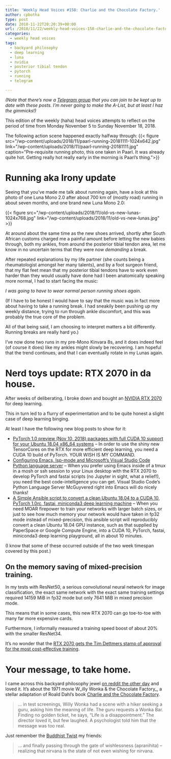 ```yaml
---
title: 'Weekly Head Voices #158: Charlie and the Chocolate Factory.'
author: cpbotha
type: post
date: 2018-11-22T20:20:39+00:00
url: /2018/11/22/weekly-head-voices-158-charlie-and-the-chocolate-factory/
categories:
  - weekly head voices
tags:
  - backyard philosophy
  - deep learning
  - luna
  - nvidia
  - posterior tibial tendon
  - pytorch
  - running
  - telegram

---
```

_(Note that there’s now a [Telegram group][1] that you can join to be kept up to date with these posts. I’m never going to make the A-List, but at least I haz the gimmicks!)_

This edition of the weekly (haha) head voices attempts to reflect on the period of time from Monday November 5 to Sunday November 18, 2018.

The following action scene happened exactly halfway through:
{{< figure src="/wp-content/uploads/2018/11/paarl-running-20181111-1024x642.jpg" link="/wp-content/uploads/2018/11/paarl-running-20181111.jpg" caption="Pre-requisite running photo, this one taken in Paarl. It was already quite hot. Getting really hot really early in the morning is Paarl’s thing.">}} 

# Running aka Irony update

Seeing that you’ve made me talk about running again, have a look at this photo of one Luna Mono 2.0 after about 700 km of (mostly road) running in about seven months, and one brand new Luna Mono 2.0:

{{< figure src="/wp-content/uploads/2018/11/old-vs-new-lunas-1024x768.jpg" link="/wp-content/uploads/2018/11/old-vs-new-lunas.jpg" >}}

At around about the same time as the new shoes arrived, shortly after South African customs charged me a painful amount before letting the new babies through, both my ankles, from around the posterior tibial tendon area, let me know in no uncertain terms that they were now _demanding_ a break.

After repeated explanations by my life partner (she counts being a rheumatologist amongst her many talents), and by a foot surgeon friend, that my flat feet mean that my posterior tibial tendons have to work even harder than they would usually have done had I been anatomically speaking more normal, I had to start facing the music:

_I was going to have to wear normal person running shoes again._

(If I have to be honest I would have to say that the music was in fact more about having to take a running break. I had sneakily been pushing up my weekly distance, trying to run through ankle discomfort, and this was probably the true core of the problem.

All of that being said, I am choosing to interpret matters a bit differently. Running breaks are really hard yo.)

I’ve now done two runs in my pre-Mono Kinvara 8s, and it does indeed feel (of course it does) like my ankles might slowly be recovering. I am hopeful that the trend continues, and that I can eventually rotate in my Lunas again.

# Nerd toys update: RTX 2070 in da house.

After weeks of deliberating, I broke down and bought an [NVIDIA RTX 2070][2] for deep learning.

This in turn led to a flurry of experimentation and to be quite honest a slight case of deep learning binging.

At least I have the following new blog posts to show for it:

  * [PyTorch 1.0 preview (Nov 10, 2018) packages with full CUDA 10 support for your Ubuntu 18.04 x86_64 systems][3] – In order to use the shiny new TensorCores on the RTX for more efficient deep learning, you need a CUDA 10 build of PyTorch. YOUR WISH IS MY COMMAND.
  * [Configuring Emacs, lsp-mode and Microsoft’s Visual Studio Code Python language server][4] – When you prefer using Emacs inside of a tmux in a mosh or ssh session to your Linux desktop with the RTX 2070 to develop PyTorch and fastai scripts (no Jupyter in sight, what a relief!), you need the best code-intelligence you can get. Visual Studio Code’s Python Language Server McGuyvered right into Emacs will do nicely thanks!
  * [A Simple Ansible script to convert a clean Ubuntu 18.04 to a CUDA 10, PyTorch 1.0rc, fastai, miniconda3 deep learning machine][5] – When you need MOAR firepower to train your networks with larger batch sizes, or just to see how much memory your network would have taken in fp32 mode instead of mixed-precision, this ansible script will reproducibly convert a clean Ubuntu 18.04 GPU instance, such as that supplied by PaperSpace or Google Compute Engine, into a CUDA 10, PyTorch, fastai, miniconda3 deep learning playground, all in about 10 minutes.

(I know that some of these occurred outside of the two week timespan covered by this post.)

## On the memory saving of mixed-precision training.

In my tests with ResNet50, a serious convolutional neural network for image classification, the exact same network with the exact same training settings required 14159 MiB in fp32 mode but only 7641 MiB in mixed precision mode.

This means that in some cases, this new RTX 2070 can go toe-to-toe with many far more expensive cards.

Furthermore, I informally measured a training speed boost of about 20% with the smaller ResNet34.

It’s no wonder that the [RTX 2070 gets the Tim Dettmers stamp of approval for the most cost-effective training][6].

# Your message, to take home.

I came across this backyard philosophy jewel [on reddit the other day][7] and loved it. It’s about the 1971 movie W_illy Wonka & the Chocolate Factory_, a stellar adaptation of Roald Dahl’s book [Charlie and the Chocolate Factory][8].

> … in test screenings, Willy Wonka had a scene with a hiker seeking a guru, asking him the meaning of life. The guru requests a Wonka Bar. Finding no golden ticket, he says, “Life is a disappointment.” The director loved it, but few laughed. A psychologist told him that the message was too real.

Just remember the [Buddhist Twist][9] my friends:

> … and finally passing through the gate of wishlessness (apranihita) – realizing that nirvana is the state of not even wishing for nirvana.

 [1]: https://t.me/headvoices
 [2]: https://www.nvidia.com/en-us/geforce/graphics-cards/rtx-2070/
 [3]: https://vxlabs.com/2018/11/04/pytorch-1-0-preview-nov-4-2018-packages-with-full-cuda-10-support-for-your-ubuntu-18-04-x86_64-systems/
 [4]: https://vxlabs.com/2018/11/19/configuring-emacs-lsp-mode-and-microsofts-visual-studio-code-python-language-server/
 [5]: https://vxlabs.com/2018/11/21/a-simple-ansible-script-to-convert-a-clean-ubuntu-18-04-to-a-cuda-10-pytorch-1-0rc-fastai-miniconda3-deep-learning-machine/
 [6]: http://timdettmers.com/2018/11/05/which-gpu-for-deep-learning/
 [7]: https://www.reddit.com/r/todayilearned/comments/9ozu4e/til_in_test_screenings_willy_wonka_had_a_scene/
 [8]: https://en.wikipedia.org/wiki/Charlie_and_the_Chocolate_Factory
 [9]: /2018/06/03/weekly-head-voices-144-eternal-learner/#the-buddhist-twist

